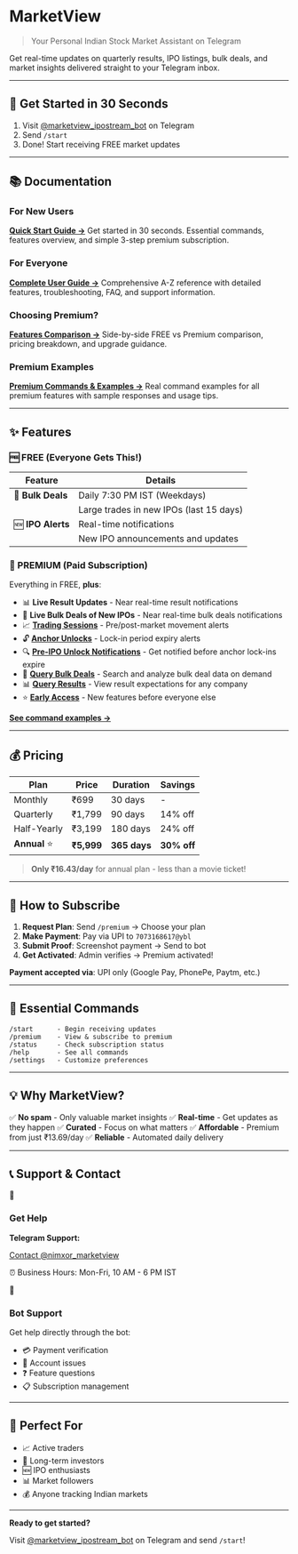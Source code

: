 # MarketView

> Your Personal Indian Stock Market Assistant on Telegram

Get real-time updates on quarterly results, IPO listings, bulk deals, and market insights delivered straight to your Telegram inbox.

---

## 🚀 Get Started in 30 Seconds

1. Visit [@marketview_ipostream_bot](https://t.me/marketview_ipostream_bot) on Telegram
2. Send `/start`
3. Done! Start receiving FREE market updates

---

## 📚 Documentation

### For New Users
**[Quick Start Guide →](QUICK_START.md)**
Get started in 30 seconds. Essential commands, features overview, and simple 3-step premium subscription.

### For Everyone
**[Complete User Guide →](USER_GUIDE.md)**
Comprehensive A-Z reference with detailed features, troubleshooting, FAQ, and support information.

### Choosing Premium?
**[Features Comparison →](FEATURES_COMPARISON.md)**
Side-by-side FREE vs Premium comparison, pricing breakdown, and upgrade guidance.

### Premium Examples
**[Premium Commands & Examples →](EXAMPLES.md)**
Real command examples for all premium features with sample responses and usage tips.

---

## ✨ Features

### 🆓 FREE (Everyone Gets This!)

| Feature | Details |
|---------|---------|
| 💼 **Bulk Deals** | Daily 7:30 PM IST (Weekdays) |
| | Large trades in new IPOs (last 15 days) |
| 🆕 **IPO Alerts** | Real-time notifications |
| | New IPO announcements and updates |

### 💎 PREMIUM (Paid Subscription)

Everything in FREE, **plus**:

- 📊 **Live Result Updates** - Near real-time result notifications
- 💼 **Live Bulk Deals of New IPOs** - Near real-time bulk deals notifications
- 📈 **[Trading Sessions](EXAMPLES.md#-trading-sessions-alerts)** - Pre/post-market movement alerts
- 🔓 **[Anchor Unlocks](EXAMPLES.md#-anchor-unlock-alerts-30-day-lock-in)** - Lock-in period expiry alerts
- 🔍 **[Pre-IPO Unlock Notifications](EXAMPLES.md#-pre-ipo-unlock-notifications-1-year-lock-in)** - Get notified before anchor lock-ins expire
- 💼 **[Query Bulk Deals](EXAMPLES.md#-query-bulk-deals)** - Search and analyze bulk deal data on demand
- 📊 **[Query Results](EXAMPLES.md#-live-result-updates)** - View result expectations for any company
- ⭐ **[Early Access](EXAMPLES.md#-early-access-to-new-features)** - New features before everyone else

**[See command examples →](EXAMPLES.md)**

---

## 💰 Pricing

| Plan | Price | Duration | Savings |
|------|-------|----------|---------|
| Monthly | ₹699 | 30 days | - |
| Quarterly | ₹1,799 | 90 days | 14% off |
| Half-Yearly | ₹3,199 | 180 days | 24% off |
| **Annual** ⭐ | **₹5,999** | **365 days** | **30% off** |

> **Only ₹16.43/day** for annual plan - less than a movie ticket!

---

## 🔐 How to Subscribe

1. **Request Plan**: Send `/premium` → Choose your plan
2. **Make Payment**: Pay via UPI to `7073168617@ybl`
3. **Submit Proof**: Screenshot payment → Send to bot
4. **Get Activated**: Admin verifies → Premium activated!

**Payment accepted via**: UPI only (Google Pay, PhonePe, Paytm, etc.)

---

## 📱 Essential Commands

```
/start      - Begin receiving updates
/premium    - View & subscribe to premium
/status     - Check subscription status
/help       - See all commands
/settings   - Customize preferences
```

---

## 💡 Why MarketView?

✅ **No spam** - Only valuable market insights
✅ **Real-time** - Get updates as they happen
✅ **Curated** - Focus on what matters
✅ **Affordable** - Premium from just ₹13.69/day
✅ **Reliable** - Automated daily delivery

---

## 📞 Support & Contact

<div class="support-section">
  <div class="support-card">
    <div class="support-icon">💬</div>
    <h3>Get Help</h3>
    <p><strong>Telegram Support:</strong></p>
    <a href="https://t.me/nimxor_marketview" class="btn support-btn" target="_blank">
      Contact @nimxor_marketview
    </a>
    <p class="support-hours">⏰ Business Hours: Mon-Fri, 10 AM - 6 PM IST</p>
  </div>

  <div class="support-card">
    <div class="support-icon">🤖</div>
    <h3>Bot Support</h3>
    <p>Get help directly through the bot:</p>
    <ul class="support-list">
      <li>💳 Payment verification</li>
      <li>🔧 Account issues</li>
      <li>❓ Feature questions</li>
      <li>📋 Subscription management</li>
    </ul>
  </div>
</div>

---

## 🎯 Perfect For

- 📈 Active traders
- 💼 Long-term investors
- 🆕 IPO enthusiasts
- 📊 Market followers
- 💰 Anyone tracking Indian markets

---

**Ready to get started?**

Visit [@marketview_ipostream_bot](https://t.me/marketview_ipostream_bot) on Telegram and send `/start`!
